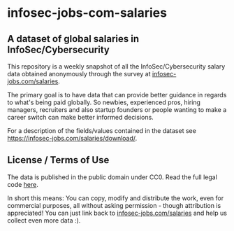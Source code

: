 # infosec-jobs-com-salaries

## A dataset of global salaries in InfoSec/Cybersecurity

This repository is a weekly snapshot of all the InfoSec/Cybersecurity salary data obtained anonymously through the survey at [infosec-jobs.com/salaries](https://infosec-jobs.com/salaries/).

The primary goal is to have data that can provide better guidance in regards to what's being paid globally. So newbies, experienced pros, hiring managers, recruiters and also startup founders or people wanting to make a career switch can make better informed decisions.

For a description of the fields/values contained in the dataset see https://infosec-jobs.com/salaries/download/.

## License / Terms of Use

The data is published in the public domain under CC0. Read the full legal code [here](https://creativecommons.org/publicdomain/zero/1.0/legalcode).

In short this means:
You can copy, modify and distribute the work, even for commercial purposes, all without asking permission - though attribution is appreciated! You can just link back to [infosec-jobs.com/salaries](https://infosec-jobs.com/salaries/) and help us collect even more data :).
